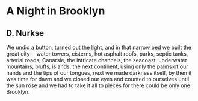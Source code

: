 # A Night in Brooklyn
## D. Nurkse
We undid a button,
turned out the light,
and in that narrow bed
we built the great city—
water towers, cisterns,
hot asphalt roofs, parks,
septic tanks, arterial roads,
Canarsie, the intricate channels,
the seacoast, underwater mountains,
bluffs, islands, the next continent,
using only the palms of our hands
and the tips of our tongues, next
we made darkness itself, by then
it was time for dawn
and we closed our eyes
and counted to ourselves
until the sun rose
and we had to take it all to pieces
for there could be only one Brooklyn.